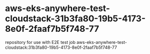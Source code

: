 # aws-eks-anywhere-test-cloudstack-31b3fa80-19b5-4173-8e0f-2faaf7b5f748-77
repository for use with E2E test job aws-eks-anywhere-test-cloudstack:31b3fa80-19b5-4173-8e0f-2faaf7b5f748-77
